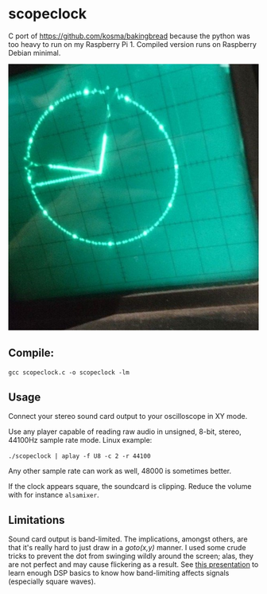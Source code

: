 # scopeclock

C port of https://github.com/kosma/bakingbread because the python was too heavy to run on my Raspberry Pi 1.
Compiled version runs on Raspberry Debian minimal.

![Screenshot](https://raw.githubusercontent.com/JeroenvO/scopeclock/master/screenshot.jpg)

Compile:
-----
``gcc scopeclock.c -o scopeclock -lm ``

Usage
-----

Connect your stereo sound card output to your oscilloscope in XY mode.

Use any player capable of reading raw audio in unsigned, 8-bit, stereo, 44100Hz sample rate mode. Linux example:

``./scopeclock | aplay -f U8 -c 2 -r 44100``

Any other sample rate can work as well, 48000 is sometimes better.

If the clock appears square, the soundcard is clipping. Reduce the volume with for instance ``alsamixer``.

Limitations
-----------

Sound card output is band-limited. The implications, amongst others, are that
it's really hard to just draw in a *goto(x,y)* manner. I used some crude tricks
to prevent the dot from swinging wildly around the screen; alas, they are not
perfect and may cause flickering as a result. See
[this presentation](http://xiph.org/video/vid2.shtml) to learn enough DSP basics
to know how band-limiting affects signals (especially square waves).
